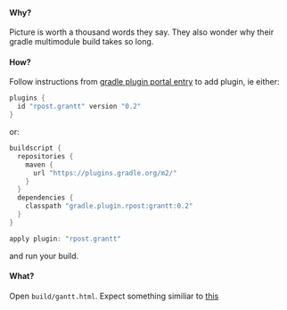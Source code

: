 #### Why?

Picture is worth a thousand words they say. They also wonder why their gradle multimodule build takes so long.

#### How?

Follow instructions from [gradle plugin portal entry](https://plugins.gradle.org/plugin/rpost.grantt) to add plugin, ie either:
```groovy
plugins {
  id "rpost.grantt" version "0.2"
}
```
or:
```groovy
buildscript {
  repositories {
    maven {
      url "https://plugins.gradle.org/m2/"
    }
  }
  dependencies {
    classpath "gradle.plugin.rpost:grantt:0.2"
  }
}

apply plugin: "rpost.grantt"
```

and run your build.

#### What?

Open `build/gantt.html`. Expect something similiar to [this](sample/gantt.html)




